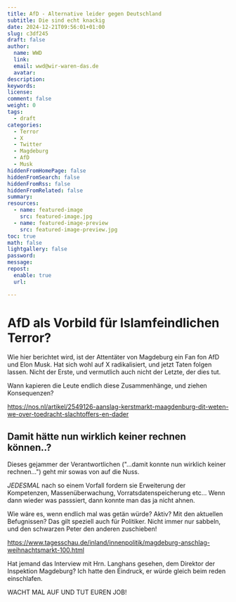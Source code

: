 ```yaml
---
title: AfD - Alternative leider gegen Deutschland
subtitle: Die sind echt knackig
date: 2024-12-21T09:56:01+01:00
slug: c3df245
draft: false
author:
  name: WWD
  link: 
  email: wwd@wir-waren-das.de
  avatar:
description:
keywords:
license:
comment: false
weight: 0
tags:
  - draft
categories:
  - Terror
  - X
  - Twitter
  - Magdeburg
  - AfD
  - Musk
hiddenFromHomePage: false
hiddenFromSearch: false
hiddenFromRss: false
hiddenFromRelated: false
summary:
resources:
  - name: featured-image
    src: featured-image.jpg
  - name: featured-image-preview
    src: featured-image-preview.jpg
toc: true
math: false
lightgallery: false
password:
message:
repost:
  enable: true
  url:

---
```

<!--more-->
# AfD als Vorbild für Islamfeindlichen Terror?

Wie hier berichtet wird, ist der Attentäter von Magdeburg ein Fan fon AfD und Elon Musk. Hat sich wohl auf X radikalisiert, und jetzt Taten folgen lassen. Nicht der Erste, und vermutlich auch nicht der Letzte, der dies tut.

Wann kapieren die Leute endlich diese Zusammenhänge, und ziehen Konsequenzen?

https://nos.nl/artikel/2549126-aanslag-kerstmarkt-maagdenburg-dit-weten-we-over-toedracht-slachtoffers-en-dader

## Damit hätte nun wirklich keiner rechnen können..?

Dieses gejammer der Verantwortlichen ("...damit konnte nun wirklich keiner rechnen...") geht mir sowas von auf die Nuss.

_JEDESMAL_ nach so einem Vorfall fordern sie Erweiterung der Kompetenzen, Massenüberwachung, Vorratsdatenspeicherung etc... Wenn dann wieder was passsiert, dann konnte man das ja nicht ahnen.

Wie wäre es, wenn endlich mal was getän würde? Aktiv? Mit den aktuellen Befugnissen? Das gilt speziell auch für Politiker. Nicht immer nur sabbeln, und den schwarzen Peter den anderen zuschieben!

https://www.tagesschau.de/inland/innenpolitik/magdeburg-anschlag-weihnachtsmarkt-100.html

Hat jemand das Interview mit Hrn. Langhans gesehen, dem Direktor der Inspektion Magdeburg? Ich hatte den Eindruck, er würde gleich beim reden einschlafen.

WACHT MAL AUF UND TUT EUREN JOB!
